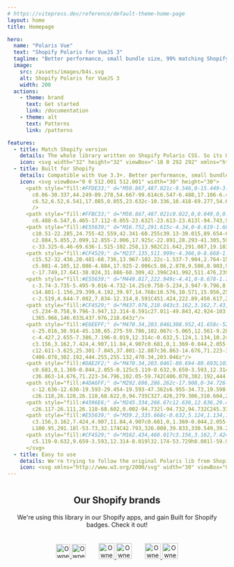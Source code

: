 ```yaml
---
# https://vitepress.dev/reference/default-theme-home-page
layout: home
title: Homepage

hero:
  name: "Polaris Vue"
  text: "Shopify Polaris for VueJS 3"
  tagline: "Better performance, small bundle size, 99% matching Shopify Polaris 12.\nCompatible with Vue 3.3+"
  image:
    src: /assets/images/b4s.svg
    alt: Shopify Polaris for VueJS 3
    width: 200
  actions:
    - theme: brand
      text: Get started
      link: /documentation
    - theme: alt
      text: Patterns
      link: /patterns

features:
  - title: Match Shopify version
    details: The whole library written on Shopify Polaris CSS. So its UI is 99% matching Shopify Polaris version.
    icon: <svg width="32" height="32" viewBox="-18 0 292 292" xmlns="http://www.w3.org/2000/svg"><path d="M223.774 57.34c-.201-1.46-1.48-2.268-2.537-2.357-1.055-.088-23.383-1.743-23.383-1.743s-15.507-15.395-17.209-17.099c-1.703-1.703-5.029-1.185-6.32-.805-.19.056-3.388 1.043-8.678 2.68-5.18-14.906-14.322-28.604-30.405-28.604-.444 0-.901.018-1.358.044C129.31 3.407 123.644.779 118.75.779c-37.465 0-55.364 46.835-60.976 70.635-14.558 4.511-24.9 7.718-26.221 8.133-8.126 2.549-8.383 2.805-9.45 10.462C21.3 95.806.038 260.235.038 260.235l165.678 31.042 89.77-19.42S223.973 58.8 223.775 57.34zM156.49 40.848l-14.019 4.339c.005-.988.01-1.96.01-3.023 0-9.264-1.286-16.723-3.349-22.636 8.287 1.04 13.806 10.469 17.358 21.32zm-27.638-19.483c2.304 5.773 3.802 14.058 3.802 25.238 0 .572-.005 1.095-.01 1.624-9.117 2.824-19.024 5.89-28.953 8.966 5.575-21.516 16.025-31.908 25.161-35.828zm-11.131-10.537c1.617 0 3.246.549 4.805 1.622-12.007 5.65-24.877 19.88-30.312 48.297l-22.886 7.088C75.694 46.16 90.81 10.828 117.72 10.828z" fill="#95BF46"/><path d="M221.237 54.983c-1.055-.088-23.383-1.743-23.383-1.743s-15.507-15.395-17.209-17.099c-.637-.634-1.496-.959-2.394-1.099l-12.527 256.233 89.762-19.418S223.972 58.8 223.774 57.34c-.201-1.46-1.48-2.268-2.537-2.357" fill="#5E8E3E"/><path d="M135.242 104.585l-11.069 32.926s-9.698-5.176-21.586-5.176c-17.428 0-18.305 10.937-18.305 13.693 0 15.038 39.2 20.8 39.2 56.024 0 27.713-17.577 45.558-41.277 45.558-28.44 0-42.984-17.7-42.984-17.7l7.615-25.16s14.95 12.835 27.565 12.835c8.243 0 11.596-6.49 11.596-11.232 0-19.616-32.16-20.491-32.16-52.724 0-27.129 19.472-53.382 58.778-53.382 15.145 0 22.627 4.338 22.627 4.338" fill="#FFF"/></svg>
  - title: Built for Shopify
    details: Compatible with Vue 3.3+. Better performance, small bundle size. Much more easier to get B4S badge from Shopify.
    icon: <svg viewBox="0 0 512.001 512.001" width="30" height="30">
      <path style="fill:#FFDE33;" d="M50.867,487.021c-9.546,0-15.449-3.892-18.721-7.169c-3.281-3.281-7.19-9.207-7.169-18.797
        c0.06-30.337,44.249-89.278,54.667-99.614c6.547-6.488,17.106-6.477,23.632,0.055l47.226,47.226
        c6.52,6.52,6.541,17.085,0.055,23.632c-10.336,10.418-69.277,54.607-99.614,54.667C50.916,487.021,50.888,487.021,50.867,487.021z"
        />
      <path style="fill:#FFBC33;" d="M50.867,487.021c0.022,0,0.049,0,0.076,0c30.337-0.06,89.278-44.249,99.614-54.667
        c6.488-6.547,6.465-17.112-0.055-23.632l-23.613-23.613l-94.743,94.743C35.418,483.128,41.321,487.021,50.867,487.021z"/>
      <path style="fill:#E55639;" d="M16.752,291.615c-4.34,0-8.619-1.685-11.83-4.89c-5.009-4.994-6.34-12.604-3.32-19.003
        c10.51-22.285,24.755-42.559,42.341-60.255c39.13-39.015,89.654-61.17,142.32-62.435c6.76-0.382,12.549,3.494,15.427,9.349
        c2.884,5.855,2.099,12.855-2.006,17.925c-22.891,28.293-41.305,59.737-54.732,93.459c-2.976,7.479-10.87,11.792-18.759,10.243
        c-33.325-6.46-69.636-1.515-102.258,13.982C21.642,291.087,19.183,291.615,16.752,291.615z"/>
      <path style="fill:#CF4529;" d="M237.135,511.999c-4.366,0-8.668-1.706-11.879-4.939c-4.999-5.021-6.291-12.647-3.233-19.036
        c15.52-32.436,20.481-68.736,13.967-102.22c-1.537-7.904,2.764-15.782,10.243-18.759c33.722-13.426,65.166-31.842,93.459-54.732
        c5.081-4.105,12.086-4.884,17.925-2.006c5.86,2.878,9.508,8.903,9.349,15.427c-1.265,52.666-23.42,103.19-62.38,142.265
        c-17.749,17.641-38.024,31.886-60.309,42.396C241.992,511.476,239.551,511.999,237.135,511.999z"/>
      <path style="fill:#E55639;" d="M449.817,222.949c-4.41,0-8.678-1.745-11.84-4.907L293.955,74.023
        c-3.74-3.735-5.495-9.016-4.732-14.25c0.758-5.234,3.947-9.796,8.591-12.314c49.853-27.017,103.445-42.93,159.29-47.302
        c14.801-1.156,29.399,4.192,39.97,14.768c10.576,10.571,15.956,25.152,14.763,40.002c-4.372,55.833-20.285,109.415-47.296,159.257
        c-2.519,4.644-7.082,7.834-12.314,8.591C451.424,222.89,450.617,222.949,449.817,222.949z"/>
      <path style="fill:#CF4529;" d="M437.976,218.043c3.162,3.162,7.43,4.907,11.84,4.907c0.802,0,1.608-0.06,2.409-0.174
        c5.234-0.758,9.796-3.947,12.314-8.591c27.011-49.843,42.924-103.424,47.296-159.257c1.193-14.85-4.187-29.432-14.763-40.002
        L365.966,146.033L437.976,218.043z"/>
      <path style="fill:#E6EEFF;" d="M470.34,203.046L308.952,41.658c-52.084,26.085-99.15,64.269-135.304,109.584
        c-25.016,30.914-45.138,65.275-59.786,102.067c-5.065,12.561-9.289,25.257-12.914,37.872l-53.73,32.174
        c-4.427,2.655-7.386,7.196-8.019,12.314c-0.632,5.124,1.134,10.249,4.781,13.895l118.454,118.454
        c3.156,3.162,7.424,4.907,11.84,4.907c0.681,0,1.369-0.044,2.055-0.125c5.119-0.632,9.659-3.593,12.314-8.019l32.174-53.729
        c12.611-3.625,25.301-7.845,37.801-12.887c36.863-14.676,71.223-34.796,102.05-59.742
        C406.078,302.192,444.255,255.132,470.34,203.046z"/>
      <path style="fill:#DAE2F2;" d="M470.34,203.046l-80.694-80.693L103.208,408.791l59.226,59.226c3.156,3.162,7.424,4.907,11.84,4.907
        c0.681,0,1.369-0.044,2.055-0.125c5.119-0.632,9.659-3.593,12.314-8.019l32.174-53.729c12.611-3.625,25.301-7.845,37.801-12.887
        c36.863-14.676,71.223-34.796,102.05-59.742C406.078,302.192,444.255,255.132,470.34,203.046z"/>
      <path style="fill:#4DA6FF;" d="M292.696,286.262c-17.908,0-34.726-6.955-47.362-19.592l0,0c0-0.006,0-0.006,0-0.006s0,0-0.006,0
        c-12.636-12.636-19.593-29.454-19.593-47.362s6.955-34.73,19.598-47.367c26.113-26.118,68.606-26.113,94.729-0.006
        c26.118,26.128,26.118,68.622,0,94.735C327.426,279.306,310.604,286.262,292.696,286.262z"/>
      <path style="fill:#4596E6;" d="M245.334,266.67c12.636,12.636,29.454,19.592,47.362,19.592c17.908,0,34.73-6.955,47.367-19.598
        c26.117-26.111,26.118-68.602,0.002-94.732l-94.732,94.732C245.334,266.665,245.334,266.665,245.334,266.67z"/>
      <path style="fill:#E55639;" d="M39.2,335.668c-0.632,5.124,1.134,10.249,4.781,13.895l118.454,118.454
        c3.156,3.162,7.424,4.907,11.84,4.907c0.681,0,1.369-0.044,2.055-0.125c5.119-0.632,9.659-3.593,12.314-8.019l32.174-53.729h0.001
        L100.95,291.18l-53.73,32.174C42.793,326.008,39.833,330.549,39.2,335.668z"/>
      <path style="fill:#CF4529;" d="M162.434,468.017c3.156,3.162,7.424,4.907,11.84,4.907c0.681,0,1.369-0.044,2.055-0.125
        c5.119-0.632,9.659-3.593,12.314-8.019l32.174-53.729h0.001l-59.935-59.935l-57.676,57.676L162.434,468.017z"/>
      </svg>
  - title: Easy to use
    details: We're trying to follow the original Polaris lib from Shopify, so you can use it mostly similar with React version.
    icon: <svg xmlns="http://www.w3.org/2000/svg" width="30" viewBox="0 0 256 220.8"><path fill="#41B883" d="M204.8 0H256L128 220.8 0 0h97.92L128 51.2 157.44 0h47.36Z"></path><path fill="#41B883" d="m0 0 128 220.8L256 0h-51.2L128 132.48 50.56 0H0Z"></path><path fill="#35495E" d="M50.56 0 128 133.12 204.8 0h-47.36L128 51.2 97.92 0H50.56Z"></path></svg>
---
```


<script setup>
import { withBase } from 'vitepress';
</script>

<div style="text-align: center; margin-top: 40px;">

## Our Shopify brands

We're using this library in our Shopify apps, and gain Built for Shopify badges. Check it out!

<div style="display: flex; justify-content: center; align-items: center; flex-wrap: wrap; gap: 30px">
  <a href="https://qikify.com?utm_source=polaris-vue&utm_medium=referral&utm_campaign=website" target="_blank" rel="noopener noreferrer">
    <img :src="withBase('/assets/images/qikify.svg')" alt="Ownego" class="light-mode-logo" width="32" style="margin: 20px auto;">
    <img :src="withBase('/assets/images/qikify-white.svg')" alt="Ownego" class="dark-mode-logo" width="32" style="margin: 20px auto;">
  </a>

  <a href="https://teeinblue.com?utm_source=polaris-vue&utm_medium=referral&utm_campaign=website" target="_blank" rel="noopener noreferrer">
    <img :src="withBase('/assets/images/teeinblue.svg')" alt="Ownego" class="light-mode-logo" width="36" style="margin: 20px auto;">
    <img :src="withBase('/assets/images/teeinblue-white.svg')" alt="Ownego" class="dark-mode-logo" width="36" style="margin: 20px auto;">
  </a>

  <a href="https://tepo.app/?utm_source=polaris-vue&utm_medium=referral&utm_campaign=website" target="_blank" rel="noopener noreferrer">
    <img :src="withBase('/assets/images/tepo.svg')" alt="Ownego" class="light-mode-logo" width="36" style="margin: 20px auto;">
    <img :src="withBase('/assets/images/tepo-white.svg')" alt="Ownego" class="dark-mode-logo" width="36" style="margin: 20px auto;">
  </a>
</div>

</div>
